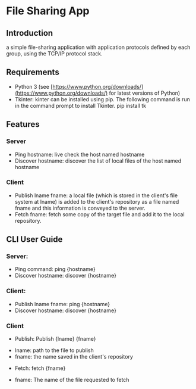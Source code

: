# File Sharing App

## Introduction
a simple file-sharing application with application protocols defined by each group, using the TCP/IP protocol stack. 

## Requirements
- Python 3 (see [https://www.python.org/downloads/](https://www.python.org/downloads/) for latest versions of Python)
- Tkinter: kinter can be installed using pip. The following command is run in the command prompt to install Tkinter.
pip install tk 

## Features
### Server
- Ping hostname: live check the host named hostname
- Discover hostname: discover the list of local files of the host named hostname
### Client
- Publish lname fname: a local file (which is stored in the client's file system at lname) is added to the
client's repository as a file named fname and this information is conveyed to the server.
- Fetch fname: fetch some copy of the target file and add it to the local repository.
## CLI User Guide
### Server:
- Ping command: ping {hostname}
- Discover hostname: discover {hostname}
### Client:
- Publish lname fname: ping {hostname}
- Discover hostname: discover {hostname}
### Client
- Publish: Publish {lname} {fname}
+ lname: path to the file to publish
+ fname: the name saved in the
client's repository
- Fetch: fetch {fname}
+ fname: The name of the file requested to fetch
